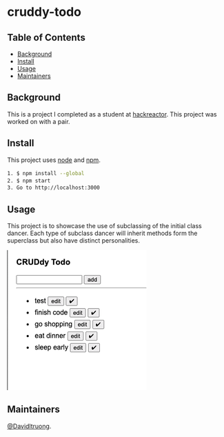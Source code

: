 # cruddy-todo

## Table of Contents

- [Background](#background)
- [Install](#install)
- [Usage](#usage)
- [Maintainers](#maintainers)

## Background

This is a project I completed as a student at [hackreactor](http://hackreactor.com). This project was worked on with a pair.

## Install

This project uses [node](http://nodejs.org) and [npm](https://npmjs.com).

```sh
1. $ npm install --global
2. $ npm start
3. Go to http://localhost:3000
```

## Usage

This project is to showcase the use of subclassing of the initial class dancer. Each type of subclass dancer will inherit methods form the superclass but also have distinct personalities.

![alt text](https://github.com/davidltruong/cruddy-todo/blob/master/screenshot.png?raw=true)

## Maintainers

[@Davidltruong](https://github.com/davidltruong).